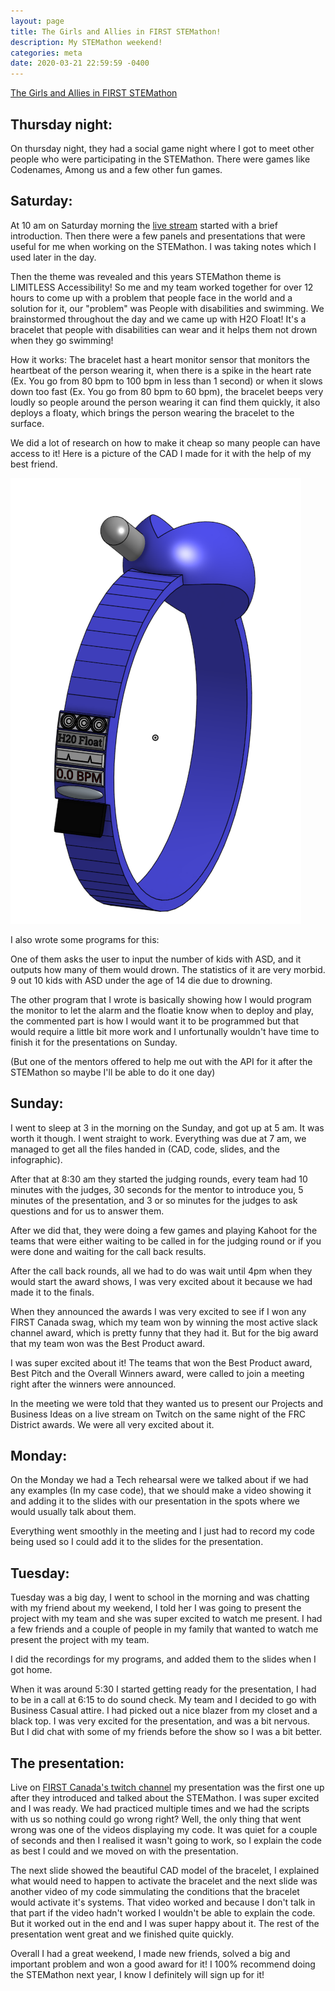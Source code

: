 ```yaml
---
layout: page
title: The Girls and Allies in FIRST STEMathon!
description: My STEMathon weekend!
categories: meta
date: 2020-03-21 22:59:59 -0400
---
```


[The Girls and Allies in FIRST STEMathon](https://www.firstroboticscanada.org/stemathon/register/)
## Thursday night:

On thursday night, they had a social game night where I got to meet other people who were participating in the STEMathon.
There were games like Codenames, Among us and a few other fun games.

## Saturday:

At 10 am on Saturday morning the [live stream](https://www.twitch.tv/firstcanada) started with a brief introduction. Then there were a few panels and presentations that were useful for me when working on the STEMathon. I was taking notes which I used later in the day.

Then the theme was revealed and this years STEMathon theme is LIMITLESS Accessibility! So me and my team worked together for over 12 hours to come up with a problem that people face in the world and a solution for it, our "problem" was People with disabilities and swimming. We brainstormed throughout the day and we came up with H2O Float! It's a bracelet that people with disabilities can wear and it helps them not drown when they go swimming! 

How it works: The bracelet hast a heart monitor sensor that monitors the heartbeat of the person wearing it, when there is a spike in the heart rate (Ex. You go from 80 bpm to 100 bpm in less than 1 second) or when it slows down too fast (Ex. You go from 80 bpm to 60 bpm), the bracelet beeps very loudly so people around the person wearing it can find them quickly, it also deploys a floaty, which brings the person wearing the bracelet to the surface.

We did a lot of research on how to make it cheap so many people can have access to it! Here is a picture of the CAD I made for it with the help of my best friend.

![ ](/static/img/Screenshot_2021-03-21_021123.png)

I also wrote some programs for this:

One of them asks the user to input the number of kids with ASD, and it outputs how many of them would drown. The statistics of it are very morbid. 9 out 10 kids with ASD under the age of 14 die due to drowning. 

The other program that I wrote is basically showing how I would program the monitor to let the alarm and the floatie know when to deploy and play, the commented part is how I would want it to be programmed but that would require a little bit more work and I unfortunally wouldn't have time to finish it for the presentations on Sunday.

(But one of the mentors offered to help me out with the API for it after the STEMathon so maybe I'll be able to do it one day)

## Sunday:

I went to sleep at 3 in the morning on the Sunday, and got up at 5 am. It was worth it though. I went straight to work. Everything was due at 7 am, we managed to get all the files handed in (CAD, code, slides, and the infographic). 

After that at 8:30 am they started the judging rounds, every team had 10 minutes with the judges, 30 seconds for the mentor to introduce you, 5 minutes of the presentation, and 3 or so minutes for the judges to ask questions and for us to answer them. 

After we did that, they were doing a few games and playing Kahoot for the teams that were either waiting to be called in for the judging round or if you were done and waiting for the call back results.

After the call back rounds, all we had to do was wait until 4pm when they would start the award shows, I was very excited about it because we had made it to the finals.
 
When they announced the awards I was very excited to see if I won any FIRST Canada swag, which my team won by winning the most active slack channel award, which is pretty funny that they had it. But for the big award that my team won was the Best Product award. 

I was super excited about it! The teams that won the Best Product award, Best Pitch and the Overall Winners award, were called to join a meeting right after the winners were announced. 

In the meeting we were told that they wanted us to present our Projects and Business Ideas on a live stream on Twitch on the same night of the FRC District awards. We were all very excited about it.


## Monday:

On the Monday we had a Tech rehearsal were we talked about if we had any examples (In my case code), that we should make a video showing it and adding it to the slides with our presentation in the spots where we would usually talk about them.

Everything went smoothly in the meeting and I just had to record my code being used so I could add it to the slides for the presentation.

## Tuesday:

Tuesday was a big day, I went to school in the morning and was chatting with my friend about my weekend, I told her I was going to present the project with my team and she was super excited to watch me present. I had a few friends and a couple of people in my family that wanted to watch me present the project with my team.

I did the recordings for my programs, and added them to the slides when I got home. 

When it was around 5:30 I started getting ready for the presentation, I had to be in a call at 6:15 to do sound check. My team and I decided to go with Business Casual attire. I had picked out a nice blazer from my closet and a black top. I was very excited for the presentation, and was a bit nervous. But I did chat with some of my friends before the show so I was a bit better.

## The presentation: 

Live on [FIRST Canada's twitch channel](https://www.twitch.tv/firstcanada) my presentation was the first one up after they introduced and talked about the STEMathon. I was super excited and I was ready. We had practiced multiple times and we had the scripts with us so nothing could go wrong right? Well, the only thing that went wrong was one of the videos displaying my code. It was quiet for a couple of seconds and then I realised it wasn't going to work, so I explain the code as best I could and we moved on with the presentation. 

The next slide showed the beautiful CAD model of the bracelet, I explained what would need to happen to activate the bracelet and the next slide was another video of my code simmulating the conditions that the bracelet would activate it's systems. That video worked and because I don't talk in that part if the video hadn't worked I wouldn't be able to explain the code. But it worked out in the end and I was super happy about it. The rest of the presentation went great and we finished quite quickly.

Overall I had a great weekend, I made new friends, solved a big and important problem and won a good award for it! I 100% recommend doing the STEMathon next year, I know I definitely will sign up for it!

